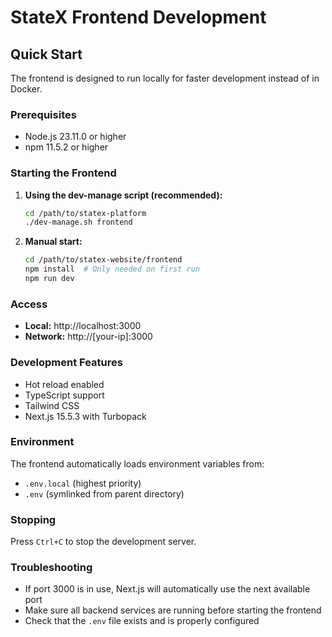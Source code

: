 # StateX Frontend Development

## Quick Start

The frontend is designed to run locally for faster development instead of in Docker.

### Prerequisites

- Node.js 23.11.0 or higher
- npm 11.5.2 or higher

### Starting the Frontend

1. **Using the dev-manage script (recommended):**
   ```bash
   cd /path/to/statex-platform
   ./dev-manage.sh frontend
   ```

2. **Manual start:**
   ```bash
   cd /path/to/statex-website/frontend
   npm install  # Only needed on first run
   npm run dev
   ```

### Access

- **Local:** http://localhost:3000
- **Network:** http://[your-ip]:3000

### Development Features

- Hot reload enabled
- TypeScript support
- Tailwind CSS
- Next.js 15.5.3 with Turbopack

### Environment

The frontend automatically loads environment variables from:
- `.env.local` (highest priority)
- `.env` (symlinked from parent directory)

### Stopping

Press `Ctrl+C` to stop the development server.

### Troubleshooting

- If port 3000 is in use, Next.js will automatically use the next available port
- Make sure all backend services are running before starting the frontend
- Check that the `.env` file exists and is properly configured


